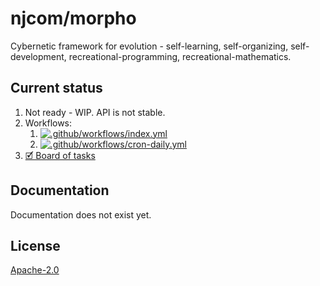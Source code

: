 # njcom/morpho

Cybernetic framework for evolution - self-learning, self-organizing, self-development, recreational-programming, recreational-mathematics.

## Current status

1. Not ready - WIP. API is not stable.
1. Workflows:
    1. [![.github/workflows/index.yml](https://github.com/njcom/framework/actions/workflows/index.yml/badge.svg)](https://github.com/njcom/framework/actions/workflows/index.yml)
    1. [![.github/workflows/cron-daily.yml](https://github.com/njcom/framework/actions/workflows/cron-daily.yml/badge.svg)](https://github.com/njcom/framework/actions/workflows/cron-daily.yml)
1. [🗹 Board of tasks](https://github.com/orgs/njcom/projects/9)

## Documentation

Documentation does not exist yet.

## License

[Apache-2.0](LICENSE)
